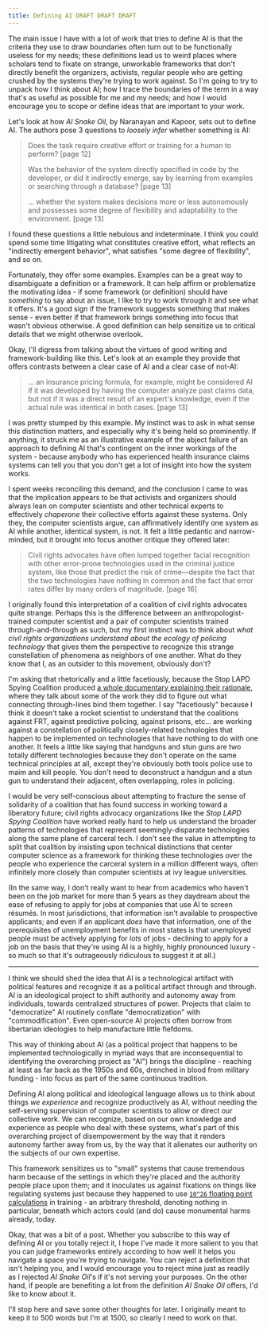 ```yaml
---
title: Defining AI DRAFT DRAFT DRAFT
---
```


The main issue I have with a lot of work that tries to define AI is that the criteria they use to draw boundaries often turn out to be functionally useless for my needs; these definitions lead us to weird places where scholars tend to fixate on strange, unworkable frameworks that don't directly benefit the organizers, activists, regular people who are getting crushed by the systems they're trying to work against. So I'm going to try to unpack how I think about AI; how I trace the boundaries of the term in a way that's as useful as possible for me and my needs; and how I would encourage you to scope or define ideas that are important to your work.

Let's look at how *AI Snake Oil*, by Naranayan and Kapoor, sets out to define AI. The authors pose 3 questions to *loosely infer* whether something is AI:

> Does the task require creative effort or training for a human to perform? [page 12]
> 
> Was the behavior of the system directly specified in code by the developer, or did it indirectly emerge, say by learning from examples or searching through a database? [page 13]
> 
> ... whether the system makes decisions more or less autonomously and possesses some degree of flexibility and adaptability to the environment. [page 13]

I found these questions a little nebulous and indeterminate. I think you could spend some time litigating what constitutes creative effort, what reflects an "indirectly emergent behavior", what satisfies "some degree of flexibility", and so on.

Fortunately, they offer some examples. Examples can be a great way to disambiguate a definition or a framework. It can help affirm or problematize the motivating idea - if some framework (or definition) should have *something* to say about an issue, I like to try to work through it and see what it offers. It's a good sign if the framework suggests something that makes sense - even better if that framework brings something into focus that wasn't obvious otherwise. A good definition can help sensitize us to critical details that we might otherwise overlook.

Okay, I'll digress from talking about the virtues of good writing and framework-building like this. Let's look at an example they provide that offers contrasts between a clear case of AI and a clear case of not-AI:

> ... an insurance pricing formula, for example, might be considered AI if it was developed by having the computer analyze past claims data, but not if it was a direct result of an expert's knowledge, even if the actual rule was identical in both cases. [page 13]

I was pretty stumped by this example. My instinct was to ask in what sense this distinction matters, and especially why it's being held so prominently. If anything, it struck me as an illustrative example of the abject failure of an approach to defining AI that's contingent on the inner workings of the system - because anybody who has experienced health insurance claims systems can tell you that you don't get a lot of insight into how the system works.

I spent weeks reconciling this demand, and the conclusion I came to was that the implication appears to be that activists and organizers should always lean on computer scientists and other technical experts to effectively *chaperone* their collective efforts against these systems. Only they, the computer scientists argue, can affirmatively identify one system as AI while another, identical system, is not. It felt a little pedantic and narrow-minded, but it brought into focus another critique they offered later:

> Civil rights advocates have often lumped together facial recognition with other error-prone technologies used in the criminal justice system, like those that predict the risk of crime—despite the fact that the two technologies have nothing in common and the fact that error rates differ by many orders of magnitude. [page 16]

I originally found this interpretation of a coalition of civil rights advocates quite strange. Perhaps this is the difference between an anthropologist-trained computer scientist and a pair of computer scientists trained through-and-through as such, but my first instinct was to think about *what civil rights organizations understand about the ecology of policing technology* that gives them the perspective to recognize this strange constellation of phenomena as neighbors of one another. What do they know that I, as an outsider to this movement, obviously don't?

I'm asking that rhetorically and a little facetiously, because the Stop LAPD Spying Coalition produced [a whole documentary explaining their rationale](https://www.youtube.com/watch?v=-ldiWO3k-do), where they talk about some of the work they did to figure out what connecting through-lines bind them together. I say "facetiously" because I think it doesn't take a rocket scientist to understand that the coalitions against FRT, against predictive policing, against prisons, etc... are working against a constellation of politically closely-related technologies that happen to be implemented on technologies that have nothing to do with one another. It feels a little like saying that handguns and stun guns are two totally different technologies because they don't operate on the same technical principles at all, except they're obviously both tools police use to maim and kill people. You don't need to deconstruct a handgun and a stun gun to understand their adjacent, often overlapping, roles in policing.

I would be very self-conscious about attempting to fracture the sense of solidarity of a coalition that has found success in working toward a liberatory future; civil rights advocacy organizations like the *Stop LAPD Spying Coalition* have worked really hard to help us understand the broader patterns of technologies that represent seemingly-disparate technologies along the same plane of carceral tech. I don't see the value in attempting to split that coalition by insisting upon technical distinctions that center computer science as a framework for thinking these technologies over the people who experience the carceral system in a million different ways, often infinitely more closely than computer scientists at ivy league universities.

(In the same way, I don't really want to hear from academics who haven't been on the job market for more than 5 years as they daydream about the ease of refusing to apply for jobs at companies that use AI to screen résumés. In most jurisdictions, that information isn't available to prospective applicants; and even if an applicant *does* have that information, one of the prerequisites of unemployment benefits in most states is that unemployed people must be actively applying for *lots* of jobs - declining to apply for a job on the basis that they're using AI is a highly, highly pronounced luxury - so much so that it's outrageously ridiculous to suggest it at all.)

---

I think we should shed the idea that AI is a technological artifact with political features and recognize it as a political artifact through and through. AI is an ideological project to shift authority and autonomy away from individuals, towards centralized structures of power. Projects that claim to "democratize" AI routinely conflate "democratization" with "commodification". Even open-source AI projects often borrow from libertarian ideologies to help manufacture little fiefdoms.

This way of thinking about AI (as a political project that happens to be implemented technologically in myriad ways that are inconsequential to identifying the overarching project as "AI") brings the discipline - reaching at least as far back as the 1950s and 60s, drenched in blood from military funding - into focus as part of the same continuous tradition.

Defining AI along political and ideological language allows us to think about things *we experience* and recognize productively as AI, without needing the self-serving supervision of computer scientists to allow or direct our collective work. We can recognize, based on our own knowledge and experience as people who deal with these systems, what's part of this overarching project of disempowerment by the way that it renders autonomy farther away from us, by the way that it alienates our authority on the subjects of our own expertise.

This framework sensitizes us to "small" systems that cause tremendous harm because of the settings in which they're placed and the authority people place upon them; and it inoculates us against fixations on things like regulating systems just because they happened to use [`10^26` floating point calculations](https://digitaldemocracy.calmatters.org/bills/ca_202320240sb1047) in training - an arbitrary threshold, denoting nothing in particular, beneath which actors could (and do) cause monumental harms already, today.

Okay, that was a bit of a post. Whether you subscribe to this way of defining AI or you totally reject it, I hope I've made it more salient to you that you can judge frameworks entirely according to how well it helps you navigate a space you're trying to navigate. You can reject a definition that isn't helping you, and I would encourage you to reject mine just as readily as I rejected *AI Snake Oil*'s if it's not serving your purposes. On the other hand, if people are benefiting a lot from the definition *AI Snake Oil* offers, I'd like to know about it.

I'll stop here and save some other thoughts for later. I originally meant to keep it to 500 words but I'm at 1500, so clearly I need to work on that.